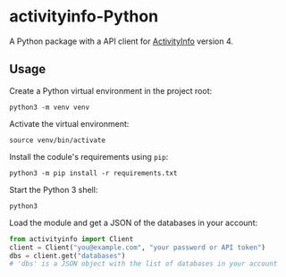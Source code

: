 # activityinfo-Python
A Python package with a API client for [ActivityInfo](https://www.activityinfo.org) version 4.

## Usage

Create a Python virtual environment in the project root:

```commandline
python3 -m venv venv
```

Activate the virtual environment:

```commandline
source venv/bin/activate
```

Install the codule's requirements using `pip`:
```commandline
python3 -m pip install -r requirements.txt 
```

Start the Python 3 shell:

```commandline
python3
```

Load the module and get a JSON of the databases in your account:
```python
from activityinfo import Client
client = Client("you@example.com", "your password or API token")
dbs = client.get("databases")
# 'dbs' is a JSON object with the list of databases in your account
```
